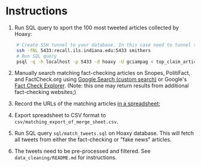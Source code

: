 Instructions
============

1. Run SQL query to xport the 100 most tweeted articles collected by Hoaxy:

```bash
    # Create SSH tunnel to your database. In this case need to tunnel through intermediate host (smithers)
    ssh -fNL 5433:recall.ils.indiana.edu:5433 smithers
    # Run SQL query
    psql -q -h localhost -p 5433 -d hoaxy -U gciampag < top_claim_articles.sql
```

2. Manually search matching fact-checking articles on Snopes, PolitiFact, and FactCheck.org using [Google Search (custom search)](cse.google.com/cse/publicurl?cx=012347910696195860803:mh7emrnq-c4) or Google's [Fact Check Explorer](https://toolbox.google.com/factcheck/explorer). (Note: this one may return results from additional fact-checking websites;)

3. Record the URLs of the matching articles [in a spreadsheet](https://docs.google.com/spreadsheets/d/1UUA57bUTRGkc65OUj-YMsFdJs6q2r4B_5HY8LMljdPk/edit?usp=sharing);

4. Export spreadsheet to CSV format to `csv/matching_export_of_merge_sheet.csv`.

5. Run SQL query `sql/match_tweets.sql` on Hoaxy database. This will fetch all tweets from either the fact-checking or "fake news" articles.

6. The tweets need to be pre-processed and filtered. See `data_cleaning/README.md` for instructions.
